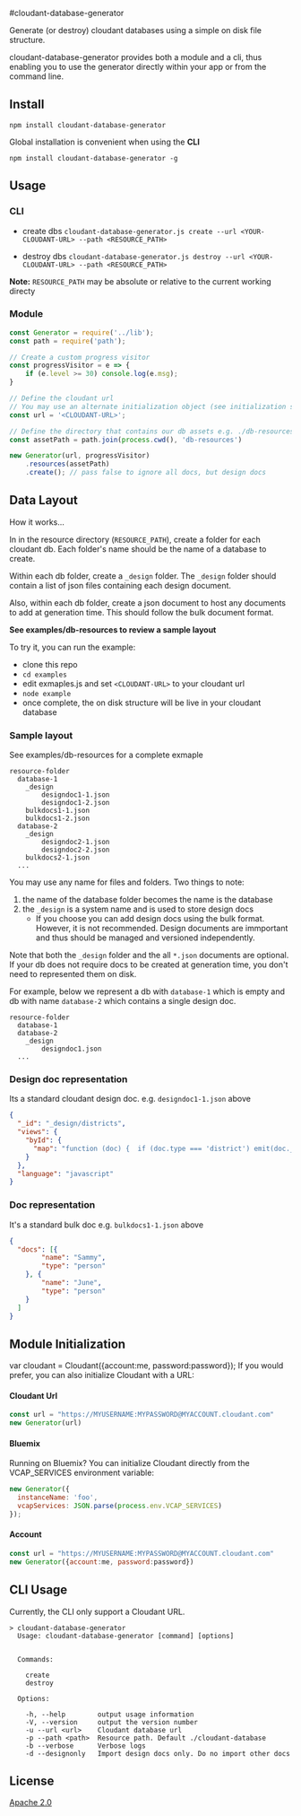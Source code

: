 #cloudant-database-generator

Generate (or destroy) cloudant databases using a simple on disk file structure.

cloudant-database-generator provides both a module and a cli, thus enabling you to use the generator directly within your app or from the command line.


## Install

`npm install cloudant-database-generator`

Global installation is convenient when using the **CLI**

`npm install cloudant-database-generator -g`

## Usage

### CLI

- create dbs
```cloudant-database-generator.js create --url <YOUR-CLOUDANT-URL> --path <RESOURCE_PATH>```

- destroy dbs
```cloudant-database-generator.js destroy --url <YOUR-CLOUDANT-URL> --path <RESOURCE_PATH>```

**Note:** `RESOURCE_PATH` may be absolute or relative to the current working directy

### Module

```javascript
const Generator = require('../lib');
const path = require('path');

// Create a custom progress visitor
const progressVisitor = e => {
    if (e.level >= 30) console.log(e.msg);
}

// Define the cloudant url 
// You may use an alternate initialization object (see initialization section)
const url = '<CLOUDANT-URL>';

// Define the directory that contains our db assets e.g. ./db-resources
const assetPath = path.join(process.cwd(), 'db-resources')

new Generator(url, progressVisitor)
    .resources(assetPath)
    .create(); // pass false to ignore all docs, but design docs
```

## Data Layout

How it works...

In in the resource directory (`RESOURCE_PATH`), create a folder for each cloudant db. Each folder's name should be the name of a database to create.

Within each db folder, create a `_design` folder. The `_design` folder should contain a list of json files containing each design document.

Also, within each db folder, create a json document to host any documents to add at generation time. This should follow the bulk document format.

**See examples/db-resources to review a sample layout**

To try it, you can run the example:

- clone this repo
- `cd examples`
- edit exmaples.js and set `<CLOUDANT-URL>` to your cloudant url
- `node example`
- once complete, the on disk structure will be live in your cloudant database

### Sample layout

See examples/db-resources for a complete exmaple

```
resource-folder
  database-1
    _design
    	designdoc1-1.json
    	designdoc1-2.json
	bulkdocs1-1.json
	bulkdocs1-2.json
  database-2
    _design
    	designdoc2-1.json
    	designdoc2-2.json
	bulkdocs2-1.json
  ...
```

You may use any name for files and folders. Two things to note:

1. the name of the database folder becomes the name is the database
2. the `_design` is a system name and is used to store design docs
   - If you choose you can add design docs using the bulk format. However, it is not recommended. Design documents are immportant and thus should be managed and versioned independently.

Note that both the `_design` folder and the all `*.json` documents are optional. If your db does not require docs to be created at generation time, you don't need to represented them on disk.

For example, below we represent a db with `database-1` which is empty and db with name `database-2` which contains a single design doc.

```
resource-folder
  database-1
  database-2
    _design
    	designdoc1.json
  ...
```

### Design doc representation
Its a standard cloudant design doc. 
e.g. `designdoc1-1.json` above


```json
{
  "_id": "_design/districts",
  "views": {
    "byId": {
      "map": "function (doc) {  if (doc.type === 'district') emit(doc._id, doc);}"
    }
  },
  "language": "javascript"
}
```

### Doc representation
It's a standard bulk doc e.g. `bulkdocs1-1.json` above

```json
{
  "docs": [{
  		"name": "Sammy",
  		"type": "person"
  	}, {
  		"name": "June",
  		"type": "person"
  	}
  ]
}

```


## Module Initialization

var cloudant = Cloudant({account:me, password:password});
If you would prefer, you can also initialize Cloudant with a URL:

#### Cloudant Url
```javascript
const url = "https://MYUSERNAME:MYPASSWORD@MYACCOUNT.cloudant.com"
new Generator(url)
```

#### Bluemix
Running on Bluemix? You can initialize Cloudant directly from the VCAP_SERVICES environment variable:

```javascript
new Generator({
  instanceName: 'foo',
  vcapServices: JSON.parse(process.env.VCAP_SERVICES)
});
```

#### Account
```javascript
const url = "https://MYUSERNAME:MYPASSWORD@MYACCOUNT.cloudant.com"
new Generator({account:me, password:password})
```

## CLI Usage

Currently, the CLI only support a Cloudant URL.

```shell
> cloudant-database-generator
  Usage: cloudant-database-generator [command] [options]


  Commands:

    create  
    destroy 

  Options:

    -h, --help        output usage information
    -V, --version     output the version number
    -u --url <url>    Cloudant database url
    -p --path <path>  Resource path. Default ./cloudant-database
    -b --verbose      Verbose logs
    -d --designonly   Import design docs only. Do no import other docs 
```    

## License
[Apache 2.0](https://www.apache.org/licenses/LICENSE-2.0)